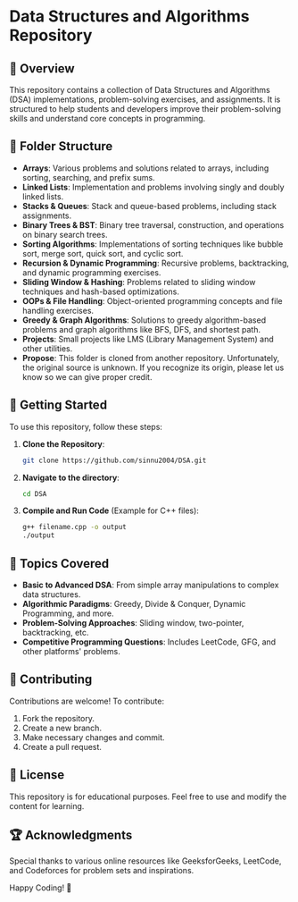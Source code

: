 # Data Structures and Algorithms Repository

## 📌 Overview
This repository contains a collection of Data Structures and Algorithms (DSA) implementations, problem-solving exercises, and assignments. It is structured to help students and developers improve their problem-solving skills and understand core concepts in programming.

## 📂 Folder Structure

- **Arrays**: Various problems and solutions related to arrays, including sorting, searching, and prefix sums.
- **Linked Lists**: Implementation and problems involving singly and doubly linked lists.
- **Stacks & Queues**: Stack and queue-based problems, including stack assignments.
- **Binary Trees & BST**: Binary tree traversal, construction, and operations on binary search trees.
- **Sorting Algorithms**: Implementations of sorting techniques like bubble sort, merge sort, quick sort, and cyclic sort.
- **Recursion & Dynamic Programming**: Recursive problems, backtracking, and dynamic programming exercises.
- **Sliding Window & Hashing**: Problems related to sliding window techniques and hash-based optimizations.
- **OOPs & File Handling**: Object-oriented programming concepts and file handling exercises.
- **Greedy & Graph Algorithms**: Solutions to greedy algorithm-based problems and graph algorithms like BFS, DFS, and shortest path.
- **Projects**: Small projects like LMS (Library Management System) and other utilities.
- **Propose**: This folder is cloned from another repository. Unfortunately, the original source is unknown. If you recognize its origin, please let us know so we can give proper credit.

## 🚀 Getting Started
To use this repository, follow these steps:

1. **Clone the Repository**:
   ```sh
   git clone https://github.com/sinnu2004/DSA.git
   ```
2. **Navigate to the directory**:
   ```sh
   cd DSA
   ```
3. **Compile and Run Code** (Example for C++ files):
   ```sh
   g++ filename.cpp -o output
   ./output
   ```

## 📖 Topics Covered
- **Basic to Advanced DSA**: From simple array manipulations to complex data structures.
- **Algorithmic Paradigms**: Greedy, Divide & Conquer, Dynamic Programming, and more.
- **Problem-Solving Approaches**: Sliding window, two-pointer, backtracking, etc.
- **Competitive Programming Questions**: Includes LeetCode, GFG, and other platforms' problems.

## 🎯 Contributing
Contributions are welcome! To contribute:
1. Fork the repository.
2. Create a new branch.
3. Make necessary changes and commit.
4. Create a pull request.

## 📜 License
This repository is for educational purposes. Feel free to use and modify the content for learning.

## 🏆 Acknowledgments
Special thanks to various online resources like GeeksforGeeks, LeetCode, and Codeforces for problem sets and inspirations.

Happy Coding! 🚀

